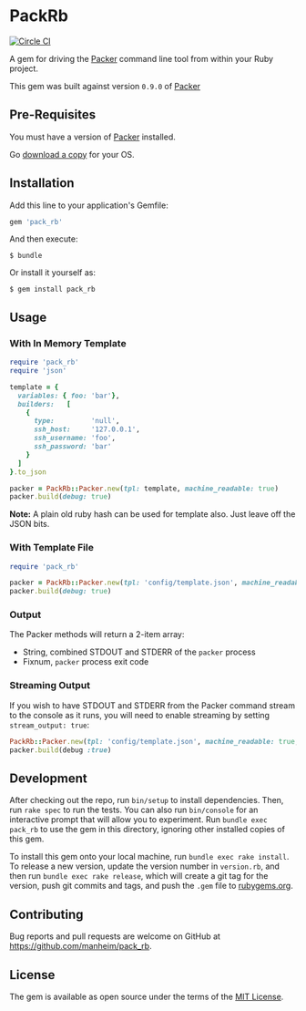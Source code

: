 # PackRb

[![Circle CI](https://circleci.com/gh/manheim/pack_rb.svg?style=svg)](https://circleci.com/gh/manheim/pack_rb)

A gem for driving the [Packer][1] command line tool from within your Ruby project.

This gem was built against version ``0.9.0`` of [Packer][1]

## Pre-Requisites

You must have a version of [Packer][1] installed.

Go [download a copy][2] for your OS.


## Installation

Add this line to your application's Gemfile:

```ruby
gem 'pack_rb'
```

And then execute:

    $ bundle

Or install it yourself as:

    $ gem install pack_rb

## Usage

### With In Memory Template

```ruby
require 'pack_rb'
require 'json'

template = {
  variables: { foo: 'bar'},
  builders:   [
    {
      type:         'null',
      ssh_host:     '127.0.0.1',
      ssh_username: 'foo',
      ssh_password: 'bar'
    }
  ]
}.to_json

packer = PackRb::Packer.new(tpl: template, machine_readable: true)
packer.build(debug: true)
```

__Note:__ A plain old ruby hash can be used for template also. Just leave off
the JSON bits.

### With Template File

```ruby
require 'pack_rb'

packer = PackRb::Packer.new(tpl: 'config/template.json', machine_readable: true)
packer.build(debug: true)
```

### Output

The Packer methods will return a 2-item array:

* String, combined STDOUT and STDERR of the ``packer`` process
* Fixnum, ``packer`` process exit code

### Streaming Output

If you wish to have STDOUT and STDERR from the Packer command stream to the console as it runs,
you will need to enable streaming by setting ``stream_output: true``:

```ruby
PackRb::Packer.new(tpl: 'config/template.json', machine_readable: true, stream_output: true)
packer.build(debug :true)
```

## Development

After checking out the repo, run `bin/setup` to install dependencies. Then, run `rake spec` to run the tests. You can also run `bin/console` for an interactive prompt that will allow you to experiment. Run `bundle exec pack_rb` to use the gem in this directory, ignoring other installed copies of this gem.

To install this gem onto your local machine, run `bundle exec rake install`. To release a new version, update the version number in `version.rb`, and then run `bundle exec rake release`, which will create a git tag for the version, push git commits and tags, and push the `.gem` file to [rubygems.org](https://rubygems.org).

## Contributing

Bug reports and pull requests are welcome on GitHub at https://github.com/manheim/pack_rb.


## License

The gem is available as open source under the terms of the [MIT License](http://opensource.org/licenses/MIT).

[1]: https://www.packer.io/
[2]: https://www.packer.io/downloads.html
